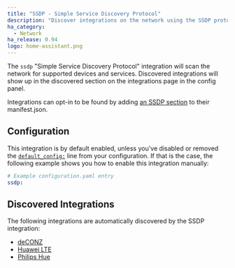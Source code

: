 ```yaml
---
title: "SSDP - Simple Service Discovery Protocol"
description: "Discover integrations on the network using the SSDP protocol."
ha_category:
  - Network
ha_release: 0.94
logo: home-assistant.png
---
```


The `ssdp` "Simple Service Discovery Protocol" integration will scan the network for supported devices and services. Discovered integrations will show up in the discovered section on the integrations page in the config panel.

Integrations can opt-in to be found by adding [an SSDP section](https://developers.home-assistant.io/docs/en/next/creating_integration_manifest.html#ssdp) to their manifest.json.

## Configuration

This integration is by default enabled, unless you've disabled or removed the [`default_config:`](https://www.home-assistant.io/integrations/default_config/) line from your configuration. If that is the case, the following example shows you how to enable this integration manually:

```yaml
# Example configuration.yaml entry
ssdp:
```

## Discovered Integrations

The following integrations are automatically discovered by the SSDP integration:

 - [deCONZ](../deconz/)
 - [Huawei LTE](../huawei_lte/)
 - [Philips Hue](../hue/)
